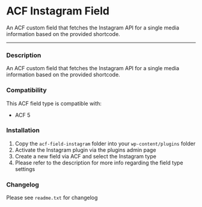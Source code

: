 # ACF Instagram Field

An ACF custom field that fetches the Instagram API for a single media information based on the provided shortcode.

-----------------------

### Description

An ACF custom field that fetches the Instagram API for a single media information based on the provided shortcode.

### Compatibility

This ACF field type is compatible with:
* ACF 5

### Installation

1. Copy the `acf-field-instagram` folder into your `wp-content/plugins` folder
2. Activate the Instagram plugin via the plugins admin page
3. Create a new field via ACF and select the Instagram type
4. Please refer to the description for more info regarding the field type settings

### Changelog
Please see `readme.txt` for changelog
